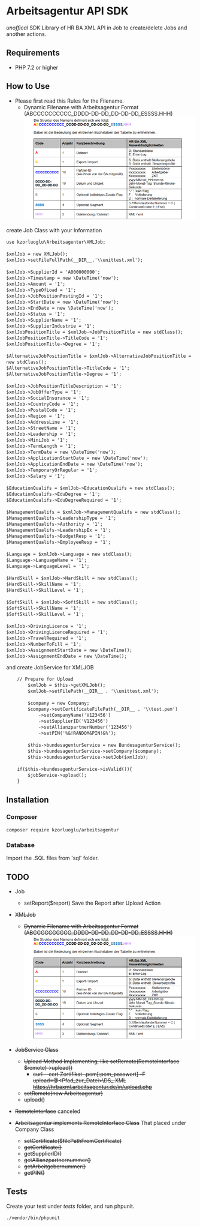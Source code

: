 # Arbeitsagentur API SDK
*unoffical* SDK Library of HR BA XML API in Job to create/delete Jobs and another actions.

## Requirements
 - PHP 7.2 or higher

## How to Use
- Please first read this Rules for the Filename.
    - Dynamic Filename with Arbeitsagentur Format (ABCCCCCCCCCC_DDDD-DD-DD_DD-DD-DD_ESSSS.HHH)
![Alt text](todo/XMLFileName.png?raw=true "Title")

create Job Class with your Information
```
use kzorluoglu\Arbeitsagentur\XMLJob;

$xmlJob = new XMLJob();
$xmlJob->setFileFullPath(__DIR__.'\\unittest.xml');

$xmlJob->SupplierId = 'A000000000';
$xmlJob->Timestamp = new \DateTime('now');
$xmlJob->Amount = '1';
$xmlJob->TypeOfLoad = '1';
$xmlJob->JobPositionPostingId = '1';
$xmlJob->StartDate = new \DateTime('now');
$xmlJob->EndDate = new \DateTime('now');
$xmlJob->Status = '1';
$xmlJob->SupplierName = '1';
$xmlJob->SupplierIndustrie = '1';
$xmlJobPositionTitle = $xmlJob->JobPositionTitle = new stdClass();
$xmlJobPositionTitle->TitleCode = '1';
$xmlJobPositionTitle->Degree = '1';

$AlternativeJobPositionTitle = $xmlJob->AlternativeJobPositionTitle = new stdClass();
$AlternativeJobPositionTitle->TitleCode = '1';
$AlternativeJobPositionTitle->Degree = '1';

$xmlJob->JobPositionTitleDescription = '1';
$xmlJob->JobOfferType = '1';
$xmlJob->SocialInsurance = '1';
$xmlJob->CountryCode = '1';
$xmlJob->PostalCode = '1';
$xmlJob->Region = '1';
$xmlJob->AddressLine = '1';
$xmlJob->StreetName = '1';
$xmlJob->Leadership = '1';
$xmlJob->MiniJob = '1';
$xmlJob->TermLength = '1';
$xmlJob->TermDate = new \DateTime('now');
$xmlJob->ApplicationStartDate = new \DateTime('now');
$xmlJob->ApplicationEndDate = new \DateTime('now');
$xmlJob->TemporaryOrRegular = '1';
$xmlJob->Salary = '1';

$EducationQualifs = $xmlJob->EducationQualifs = new stdClass();
$EducationQualifs->EduDegree = '1';
$EducationQualifs->EduDegreeRequired = '1';

$ManagementQualifs = $xmlJob->ManagementQualifs = new stdClass();
$ManagementQualifs->LeadershipType = '1';
$ManagementQualifs->Authority = '1';
$ManagementQualifs->LeadershipEx = '1';
$ManagementQualifs->BudgetResp = '1';
$ManagementQualifs->EmployeeResp = '1';

$Language = $xmlJob->Language = new stdClass();
$Language->LanguageName = '1';
$Language->LanguageLevel = '1';

$HardSkill = $xmlJob->HardSkill = new stdClass();
$HardSkill->SkillName = '1';
$HardSkill->SkillLevel = '1';

$SoftSkill = $xmlJob->SoftSkill = new stdClass();
$SoftSkill->SkillName = '1';
$SoftSkill->SkillLevel = '1';

$xmlJob->DrivingLicence = '1';
$xmlJob->DrivingLicenceRequired = '1';
$xmlJob->TravelRequired = '1';
$xmlJob->NumberToFill = '1';
$xmlJob->AssignmentStartDate = new \DateTime();
$xmlJob->AssignmentEndDate = new \DateTime();
```
and create JobService for XMLJOB

```
    // Prepare for Upload
        $xmlJob = $this->getXMLJob();
        $xmlJob->setFilePath(__DIR__ . '\\unittest.xml');

        $company = new Company;
        $company->setCertificateFilePath(__DIR__ . '\\test.pem')
            ->setCompanyName('V123456')
            ->setSupplierID('V123456')
            ->setAllianzpartnerNumber('123456')
            ->setPIN('%&!RANDOM&PIN!&%');

        $this->bundesagenturService = new BundesagenturService();
        $this->bundesagenturService->setCompany($company);
        $this->bundesagenturService->setJob($xmlJob);

    if($this->bundesagenturService->isValid()){
        $jobService->upload();
    }

```

## Installation

### Composer
```
composer require kzorluoglu/arbeitsagentur
```

### Database
Import the .SQL files from 'sql' folder.

## TODO
- Job
    - setReport($report) Save the Report after Upload Action
- ~~XMLJob~~
    - ~~Dynamic Filename with Arbeitsagentur Format  (ABCCCCCCCCCC_DDDD-DD-DD_DD-DD-DD_ESSSS.HHH)~~
    ![Alt text](todo/XMLFileName.png?raw=true "Title")
- ~~JobService Class~~
    - ~~Upload Method Implementing, like setRemote(RemoteInterface $remote)->upload()~~
        - ~~curl --cert Zertifikat-<id>.pem[:pem_passwort] -F upload=@<Pfad_zur_Datei>\DS<Partnernummer>_<Zeitstempel>.XML https://hrbaxml.arbeitsagentur.de/in/upload.php~~
     - ~~setRemote(new Arbeitsagentur)~~
     - ~~upload()~~

-   ~~RemoteInterface~~ canceled
-   ~~Arbeitsagentur implements RemoteInterface Class~~ That placed under Company Class
    - ~~setCertificate($filePathFromCertificate)~~
    - ~~getCertificate()~~
    - ~~getSupplierID()~~
    - ~~getAllianzpartnernummer()~~
    - ~~getArbeitgebernummer()~~
    - ~~getPIN()~~

## Tests
Create your test under *tests* folder, and run phpunit.
```
./vendor/bin/phpunit
```
